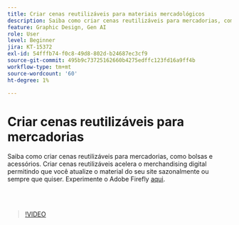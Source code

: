 ```yaml
---
title: Criar cenas reutilizáveis para materiais mercadológicos
description: Saiba como criar cenas reutilizáveis para mercadorias, como bolsas e acessórios
feature: Graphic Design, Gen AI
role: User
level: Beginner
jira: KT-15372
exl-id: 54fffb74-f0c8-49d8-802d-b24687ec3cf9
source-git-commit: 495b9c73725162660b4275edffc123fd16a9ff4b
workflow-type: tm+mt
source-wordcount: '60'
ht-degree: 1%

---
```


# Criar cenas reutilizáveis para mercadorias

Saiba como criar cenas reutilizáveis para mercadorias, como bolsas e acessórios. Criar cenas reutilizáveis acelera o merchandising digital permitindo que você atualize o material do seu site sazonalmente ou sempre que quiser. Experimente o Adobe Firefly [aqui](https://firefly.adobe.com/).

<br> 

>[!VIDEO](https://video.tv.adobe.com/v/3448472?quality=12&learn=on&hidetitle=true&captions=por_br)
